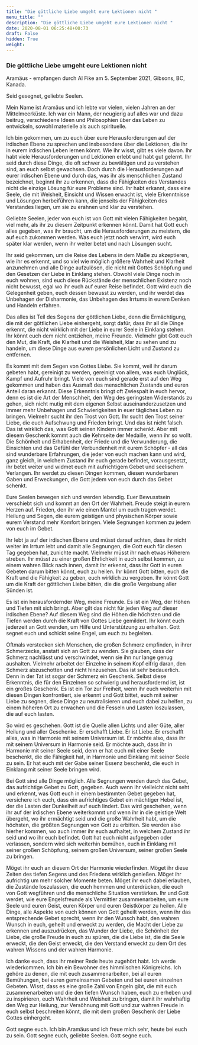 ```yaml
---
title: "Die göttliche Liebe umgeht eure Lektionen nicht "
menu_title: ""
description: "Die göttliche Liebe umgeht eure Lektionen nicht "
date: 2020-08-01 06:25:48+00:73
draft: False
hidden: True
weight:
---
```

### Die göttliche Liebe umgeht eure Lektionen nicht

Aramäus - empfangen durch Al Fike am 5. September 2021, Gibsons, BC, Kanada.

Seid gesegnet, geliebte Seelen.

Mein Name ist Aramäus und ich lebte vor vielen, vielen Jahren an der Mittelmeerküste. Ich war ein Mann, der neugierig auf alles war und dazu beitrug, verschiedene Ideen und Philosophien über das Leben zu entwickeln, sowohl materielle als auch spirituelle.

Ich bin gekommen, um zu euch über eure Herausforderungen auf der irdischen Ebene zu sprechen und insbesondere über die Lektionen, die ihr in eurem irdischen Leben lernen könnt. Wie ihr wisst, gibt es viele davon. Ihr habt viele Herausforderungen und Lektionen erlebt und habt gut gelernt. Ihr seid durch diese Dinge, die oft schwer zu bewältigen und zu verstehen sind, an euch selbst gewachsen. Doch durch die Herausforderungen auf eurer irdischen Ebene und durch das, was ihr als menschlichen Zustand bezeichnet, beginnt ihr zu erkennen, dass die Fähigkeiten des Verstandes nicht die einzige Lösung für eure Probleme sind. Ihr habt erkannt, dass eine Seele, die mit Weisheit, Einsicht und Wissen erwacht ist, viele Erkenntnisse und Lösungen herbeiführen kann, die jenseits der Fähigkeiten des Verstandes liegen, um sie zu erahnen und klar zu verstehen.

Geliebte Seelen, jeder von euch ist von Gott mit vielen Fähigkeiten begabt, viel mehr, als ihr zu diesem Zeitpunkt erkennen könnt. Damit hat Gott euch alles gegeben, was ihr braucht, um die Herausforderungen zu meistern, die auf euch zukommen werden. Was euch jetzt noch verwirrt, wird euch später klar werden, wenn ihr weiter betet und nach Lösungen sucht.

Ihr seid gekommen, um die Reise des Lebens in dem Maße zu akzeptieren, wie ihr es erkennt, und so viel wie möglich größere Wahrheit und Klarheit anzunehmen und alle Dinge aufzulösen, die nicht mit Gottes Schöpfung und den Gesetzen der Liebe in Einklang stehen. Obwohl viele Dinge noch in euch wohnen, sind euch diese Rückstände der menschlichen Existenz noch nicht bewusst, egal wo ihr euch auf eurer Reise befindet. Gott wird euch die Gelegenheit geben, euch dessen bewusst zu werden, und ihr werdet das Unbehagen der Disharmonie, das Unbehagen des Irrtums in eurem Denken und Handeln erfahren.

Das alles ist Teil des Segens der göttlichen Liebe, denn die Ermächtigung, die mit der göttlichen Liebe einhergeht, sorgt dafür, dass ihr all die Dinge erkennt, die nicht wirklich mit der Liebe in eurer Seele in Einklang stehen. Ihr könnt euch dem nicht entziehen, meine Freunde. Vielmehr gibt Gott euch den Mut, die Kraft, die Klarheit und die Weisheit, klar zu sehen und zu handeln, um diese Dinge aus eurem persönlichen Licht und Zustand zu entfernen.

Es kommt mit dem Segen von Gottes Liebe. Sie kommt, weil ihr darum gebeten habt, gereinigt zu werden, gereinigt von allem, was euch Unglück, Kampf und Aufruhr bringt. Viele von euch sind gerade erst auf den Weg gekommen und haben das Ausmaß des menschlichen Zustands und euren Anteil daran erkannt. Diese Erkenntnis bringt oft Zwiespalt in euch hervor, denn es ist die Art der Menschheit, den Weg des geringsten Widerstands zu gehen, sich nicht mutig mit dem eigenen Selbst auseinanderzusetzen und immer mehr Unbehagen und Schwierigkeiten in euer tägliches Leben zu bringen. Vielmehr sucht ihr den Trost von Gott. Ihr sucht den Trost seiner Liebe, die euch Aufschwung und Frieden bringt. Und das ist nicht falsch. Das ist wirklich das, was Gott seinen Kindern immer schenkt. Aber mit diesem Geschenk kommt auch die Kehrseite der Medaille, wenn ihr so wollt. Die Schönheit und Erhabenheit, der Friede und die Verwunderung, die Einsichten und das Gefühl der Verbundenheit mit eurem Schöpfer - all das sind wunderbare Erfahrungen, die jeder von euch machen kann und wird, ganz gleich, in welchem Zustand ihr euch gerade befindet, vorausgesetzt, ihr betet weiter und widmet euch mit aufrichtigem Gebet und seelischem Verlangen. Ihr werdet zu diesen Dingen kommen, diesen wunderbaren Gaben und Erweckungen, die Gott jedem von euch durch das Gebet schenkt.

Eure Seelen bewegen sich und werden lebendig. Euer Bewusstsein verschiebt sich und kommt an den Ort der Wahrheit. Freude steigt in eurem Herzen auf. Frieden, den ihr wie einen Mantel um euch tragen werdet. Heilung und Segen, die eurem geistigen und physischen Körper sowie eurem Verstand mehr Komfort bringen. Viele Segnungen kommen zu jedem von euch im Gebet.

Ihr lebt ja auf der irdischen Ebene und müsst darauf achten, dass ihr nicht weiter im Irrtum lebt und damit alle Segnungen, die Gott euch für diesen Tag gegeben hat, zunichte macht. Vielmehr müsst ihr nach etwas Höherem streben. Ihr müsst zu einer großen Ehrlichkeit in euch selbst kommen, zu einem wahren Blick nach innen, damit ihr erkennt, dass ihr Gott in euren Gebeten darum bitten könnt, euch zu heilen. Ihr könnt Gott bitten, euch die Kraft und die Fähigkeit zu geben, euch wirklich zu vergeben. Ihr könnt Gott um die Kraft der göttlichen Liebe bitten, die die große Vergebung aller Sünden ist.

Es ist ein herausfordernder Weg, meine Freunde. Es ist ein Weg, der Höhen und Tiefen mit sich bringt. Aber gilt das nicht für jeden Weg auf dieser irdischen Ebene? Auf diesem Weg sind die Höhen die höchsten und die Tiefen werden durch die Kraft von Gottes Liebe gemildert. Ihr könnt euch jederzeit an Gott wenden, um Hilfe und Unterstützung zu erhalten. Gott segnet euch und schickt seine Engel, um euch zu begleiten.

Oftmals verstecken sich Menschen, die großen Schmerz empfinden, in ihrer Schmerzecke, anstatt sich an Gott zu wenden. Sie glauben, dass der Schmerz nachlässt und verschwindet, wenn sie ihn nur lange genug aushalten. Vielmehr arbeitet der Einzelne in seinem Kopf eifrig daran, den Schmerz abzuschotten und nicht hinzusehen. Das ist sehr bedauerlich. Denn in der Tat ist sogar der Schmerz ein Geschenk. Selbst diese Erkenntnis, die für den Einzelnen so schwierig und herausfordernd ist, ist ein großes Geschenk. Es ist ein Tor zur Freiheit, wenn ihr euch weiterhin mit diesen Dingen konfrontiert, sie erkennt und Gott bittet, euch mit seiner Liebe zu segnen, diese Dinge zu neutralisieren und euch dabei zu helfen, zu einem höheren Ort zu erwachen und die Fesseln und Lasten loszulassen, die auf euch lasten.

So wird es geschehen. Gott ist die Quelle allen Lichts und aller Güte, aller Heilung und aller Geschenke. Er erschafft Liebe. Er ist Liebe. Er erschafft alles, was in Harmonie mit seinem Universum ist. Er möchte also, dass ihr mit seinem Universum in Harmonie seid. Er möchte auch, dass ihr in Harmonie mit seiner Seele seid, denn er hat euch mit einer Seele beschenkt, die die Fähigkeit hat, in Harmonie und Einklang mit seiner Seele zu sein. Er hat euch mit der Gabe seiner Essenz beschenkt, die euch in Einklang mit seiner Seele bringen wird.

Bei Gott sind alle Dinge möglich. Alle Segnungen werden durch das Gebet, das aufrichtige Gebet zu Gott, gegeben. Auch wenn ihr vielleicht nicht seht und erkennt, was Gott euch in einem bestimmten Gebet gegeben hat, versichere ich euch, dass ein aufrichtiges Gebet ein mächtiger Hebel ist, der die Lasten der Dunkelheit auf euch lindert. Das wird geschehen, wenn ihr auf der irdischen Ebene weiterkommt und wenn ihr in die geistige Welt übergeht, wo ihr ermächtigt seid und die große Wahrheit habt, um die höchsten, die größten Segnungen von Gott zu erbitten. Sie werden also hierher kommen, wo auch immer ihr euch aufhaltet, in welchem Zustand ihr seid und wo ihr euch befindet. Gott hat euch nicht aufgegeben oder verlassen, sondern wird sich weiterhin bemühen, euch in Einklang mit seiner großen Schöpfung, seinem großen Universum, seiner großen Seele zu bringen.

Möget ihr euch an diesem Ort der Harmonie wiederfinden. Möget ihr diese Zeiten des tiefen Segens und des Friedens wirklich genießen. Möget ihr aufrichtig um mehr solcher Momente beten. Möget ihr euch dabei erlauben, die Zustände loszulassen, die euch hemmen und unterdrücken, die euch von Gott wegführen und die menschliche Situation verstärken. Ihr und Gott werdet, wie eure Engelsfreunde als Vermittler zusammenarbeiten, um eure Seele und euren Geist, euren Körper und euren Geistkörper zu heilen. Alle Dinge, alle Aspekte von euch können von Gott geheilt werden, wenn ihr das entsprechende Gebet sprecht, wenn ihr den Wunsch habt, den wahren Wunsch in euch, geheilt und erweckt zu werden, die Macht der Liebe zu erkennen und auszudrücken, das Wunder der Liebe, die Schönheit der Liebe, die große Freude in euch zu spüren, die die Liebe ist, die die Seele erweckt, die den Geist erweckt, die den Verstand erweckt zu dem Ort des wahren Wissens und der wahren Harmonie.

Ich danke euch, dass ihr meiner Rede heute zugehört habt. Ich werde wiederkommen. Ich bin ein Bewohner des himmlischen Königreichs. Ich gehöre zu denen, die mit euch zusammenarbeiten, bei all euren Bemühungen, bei euren gemeinsamen Gebeten und bei euren einzelnen Gebeten. Wisst, dass es eine große Zahl von Engeln gibt, die mit euch zusammenarbeiten und die den tiefen Wunsch haben, euch zu erheben und zu inspirieren, euch Wahrheit und Weisheit zu bringen, damit ihr wahrhaftig den Weg zur Heilung, zur Versöhnung mit Gott und zur wahren Freude in euch selbst beschreiten könnt, die mit dem großen Geschenk der Liebe Gottes einhergeht.

Gott segne euch. Ich bin Aramäus und ich freue mich sehr, heute bei euch zu sein. Gott segne euch, geliebte Seelen. Gott segne euch.
